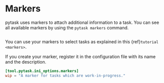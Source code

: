 # Markers

pytask uses markers to attach additional information to a task. You can see all
available markers by using the `pytask markers` command.

```{include} ../_static/md/markers.md
```

You can use your markers to select tasks as explained in this {ref}`tutorial <markers>`.

If you create your marker, register it in the configuration file with its name and the
description.

```toml
[tool.pytask.ini_options.markers]
wip = "A marker for tasks which are work-in-progress."
```
